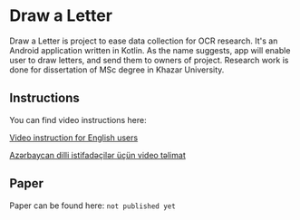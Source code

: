 # Draw a Letter

Draw a Letter is project to ease data collection for OCR research. It's an Android application written in Kotlin. As the name suggests, app will enable user to draw letters, and send them to owners of project. Research work is done for dissertation of MSc degree in Khazar University.

## Instructions
You can find video instructions here:

[Video instruction for English users](https://youtu.be/Nsmdk3sGk9s)

[Azərbaycan dilli istifadəçilər üçün video təlimat](https://youtu.be/hFyY_TiGDB8)

## Paper
Paper can be found here: `not published yet`
